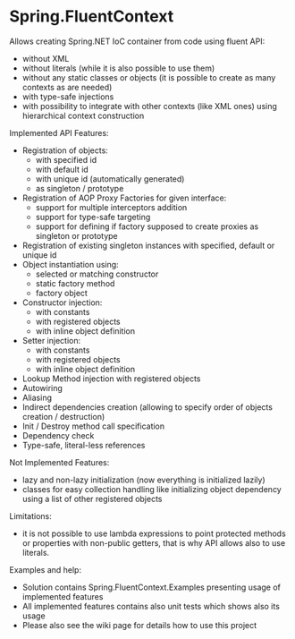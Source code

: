 Spring.FluentContext
===========

Allows creating Spring.NET IoC container from code using fluent API:
* without XML
* without literals (while it is also possible to use them)
* without any static classes or objects (it is possible to create as many contexts as are needed)
* with type-safe injections
* with possibility to integrate with other contexts (like XML ones) using hierarchical context construction

Implemented API Features:
* Registration of objects:
	* with specified id
	* with default id
	* with unique id (automatically generated)
	* as singleton / prototype
* Registration of AOP Proxy Factories for given interface:
	* support for multiple interceptors addition
	* support for type-safe targeting
	* support for defining if factory supposed to create proxies as singleton or prototype
* Registration of existing singleton instances with specified, default or unique id
* Object instantiation using:
	* selected or matching constructor
	* static factory method
	* factory object
* Constructor injection:
	* with constants
	* with registered objects
	* with inline object definition	
* Setter injection:
	* with constants
	* with registered objects
	* with inline object definition
* Lookup Method injection with registered objects
* Autowiring
* Aliasing
* Indirect dependencies creation (allowing to specify order of objects creation / destruction)
* Init / Destroy method call specification 
* Dependency check
* Type-safe, literal-less references


Not Implemented Features:
* lazy and non-lazy initialization (now everything is initialized lazily)
* classes for easy collection handling like initializing object dependency using a list of other registered objects

Limitations:
* it is not possible to use lambda expressions to point protected methods or properties with non-public getters, that is why API allows also to use literals.

Examples and help:
* Solution contains Spring.FluentContext.Examples presenting usage of implemented features
* All implemented features contains also unit tests which shows also its usage
* Please also see the wiki page for details how to use this project
